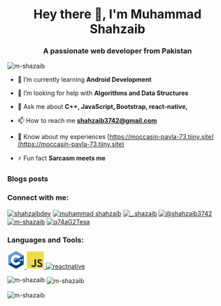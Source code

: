 <h1 align="center">Hey there 👋, I'm Muhammad Shahzaib</h1>
<h3 align="center">A passionate web developer from Pakistan</h3>

<p align="left"> <img src="https://komarev.com/ghpvc/?username=m-shazaib&label=Profile%20views&color=0e75b6&style=flat" alt="m-shazaib" /> </p> 

<!--<p align="left"> <a href="https://github.com/ryo-ma/github-profile-trophy"><img src="https://github-profile-trophy.vercel.app/?username=m-shazaib" alt="m-shazaib" /></a> </p>-->

- 🌱 I’m currently learning **Android Development**

- 🤝 I’m looking for help with **Algorithms and Data Structures**

- 💬 Ask me about **C++, JavaScript, Bootstrap, react-native,**

- 📫 How to reach me **shahzaib3742@gmail.com**

- 📄 Know about my experiences [https://moccasin-pavla-73.tiiny.site](https://moccasin-pavla-73.tiiny.site)

- ⚡ Fun fact **Sarcasm meets me**

### Blogs posts
<!-- BLOG-POST-LIST:START -->
<!-- BLOG-POST-LIST:END -->

<h3 align="left">Connect with me:</h3>
<p align="left">
<a href="https://linkedin.com/in/shahzaibdev" target="blank"><img align="center" src="https://raw.githubusercontent.com/rahuldkjain/github-profile-readme-generator/master/src/images/icons/Social/linked-in-alt.svg" alt="shahzaibdev" height="30" width="40" /></a>
<a href="https://kaggle.com/muhammad shahzaib" target="blank"><img align="center" src="https://raw.githubusercontent.com/rahuldkjain/github-profile-readme-generator/master/src/images/icons/Social/kaggle.svg" alt="muhammad shahzaib" height="30" width="40" /></a>
<a href="https://instagram.com/_.shazaib" target="blank"><img align="center" src="https://raw.githubusercontent.com/rahuldkjain/github-profile-readme-generator/master/src/images/icons/Social/instagram.svg" alt="_.shazaib" height="30" width="40" /></a>
<a href="https://medium.com/@shahzaib3742" target="blank"><img align="center" src="https://raw.githubusercontent.com/rahuldkjain/github-profile-readme-generator/master/src/images/icons/Social/medium.svg" alt="@shahzaib3742" height="30" width="40" /></a>
<a href="https://www.leetcode.com/m-shazaib" target="blank"><img align="center" src="https://raw.githubusercontent.com/rahuldkjain/github-profile-readme-generator/master/src/images/icons/Social/leet-code.svg" alt="m-shazaib" height="30" width="40" /></a>
<a href="https://discord.gg/q74aG2Tesa" target="blank"><img align="center" src="https://raw.githubusercontent.com/rahuldkjain/github-profile-readme-generator/master/src/images/icons/Social/discord.svg" alt="q74aG2Tesa" height="30" width="40" /></a>
</p>

<h3 align="left">Languages and Tools:</h3>
<p align="left"> <a href="https://www.w3schools.com/cpp/" target="_blank" rel="noreferrer"> <img src="https://raw.githubusercontent.com/devicons/devicon/master/icons/cplusplus/cplusplus-original.svg" alt="cplusplus" width="40" height="40"/> </a> <a href="https://developer.mozilla.org/en-US/docs/Web/JavaScript" target="_blank" rel="noreferrer"> <img src="https://raw.githubusercontent.com/devicons/devicon/master/icons/javascript/javascript-original.svg" alt="javascript" width="40" height="40"/> </a> <a href="https://reactnative.dev/" target="_blank" rel="noreferrer"> <img src="https://reactnative.dev/img/header_logo.svg" alt="reactnative" width="40" height="40"/> </a> </p>

<p><img align="left" src="https://github-readme-stats.vercel.app/api/top-langs?username=m-shazaib&show_icons=true&locale=en&layout=compact" alt="m-shazaib" /></p>

<p>&nbsp;<img align="center" src="https://github-readme-stats.vercel.app/api?username=m-shazaib&show_icons=true&locale=en" alt="m-shazaib" /></p>

<p><img align="center" src="https://github-readme-streak-stats.herokuapp.com/?user=m-shazaib&" alt="m-shazaib" /></p>
